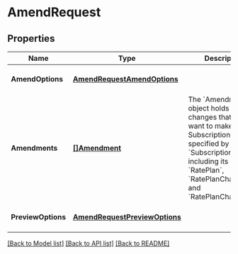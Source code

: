 # AmendRequest

## Properties
Name | Type | Description | Notes
------------ | ------------- | ------------- | -------------
**AmendOptions** | [**AmendRequestAmendOptions**](AmendRequest_AmendOptions.md) |  | [optional] [default to null]
**Amendments** | [**[]Amendment**](Amendment.md) | The &#x60;Amendment&#x60; object holds the changes that you want to make to the Subscription specified by the &#x60;SubscriptionId&#x60;,  including its &#x60;RatePlan&#x60;, &#x60;RatePlanCharge&#x60;, and &#x60;RatePlanChargeTier&#x60;.  | [optional] [default to null]
**PreviewOptions** | [**AmendRequestPreviewOptions**](AmendRequest_PreviewOptions.md) |  | [optional] [default to null]

[[Back to Model list]](../README.md#documentation-for-models) [[Back to API list]](../README.md#documentation-for-api-endpoints) [[Back to README]](../README.md)


